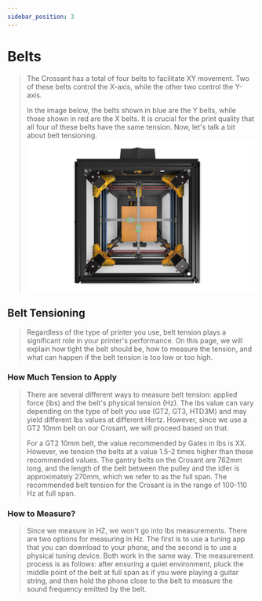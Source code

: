 ```yaml
---
sidebar_position: 3
---
```


# Belts

>The Crossant has a total of four belts to facilitate XY movement. Two of these belts control the X-axis, while the other two control the Y-axis.
>
>In the image below, the belts shown in blue are the Y belts, while those shown in red are the X belts. It is crucial for the print quality that all four of these belts have the same tension. Now, let's talk a bit about belt tensioning.
>![Guide](../../../../static/img/belts/belts.png)
>

## Belt Tensioning
>Regardless of the type of printer you use, belt tension plays a significant role in your printer's performance. On this page, we will explain how tight the belt should be, how to measure the tension, and what can happen if the belt tension is too low or too high.

### How Much Tension to Apply
>There are several different ways to measure belt tension: applied force (lbs) and the belt's physical tension (Hz). The lbs value can vary depending on the type of belt you use (GT2, GT3, HTD3M) and may yield different lbs values at different Hertz. However, since we use a GT2 10mm belt on our Crosant, we will proceed based on that.
>
>For a GT2 10mm belt, the value recommended by Gates in lbs is XX. However, we tension the belts at a value 1.5-2 times higher than these recommended values. The gantry belts on the Crosant are 762mm long, and the length of the belt between the pulley and the idler is approximately 270mm, which we refer to as the full span. The recommended belt tension for the Crosant is in the range of 100-110 Hz at full span.

### How to Measure?
>Since we measure in HZ, we won't go into lbs measurements. There are two options for measuring in Hz. The first is to use a tuning app that you can download to your phone, and the second is to use a physical tuning device. Both work in the same way. The measurement process is as follows: after ensuring a quiet environment, pluck the middle point of the belt at full span as if you were playing a guitar string, and then hold the phone close to the belt to measure the sound frequency emitted by the belt.